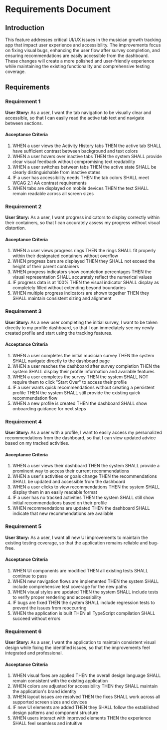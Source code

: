 # Requirements Document

## Introduction

This feature addresses critical UI/UX issues in the musician growth tracking app that impact user experience and accessibility. The improvements focus on fixing visual bugs, enhancing the user flow after survey completion, and ensuring recommendations are easily accessible from the dashboard. These changes will create a more polished and user-friendly experience while maintaining the existing functionality and comprehensive testing coverage.

## Requirements

### Requirement 1

**User Story:** As a user, I want the tab navigation to be visually clear and accessible, so that I can easily read the active tab text and navigate between sections.

#### Acceptance Criteria

1. WHEN a user views the Activity History tabs THEN the active tab SHALL have sufficient contrast between background and text colors
2. WHEN a user hovers over inactive tabs THEN the system SHALL provide clear visual feedback without compromising text readability
3. WHEN a user switches between tabs THEN the active state SHALL be clearly distinguishable from inactive states
4. IF a user has accessibility needs THEN the tab colors SHALL meet WCAG 2.1 AA contrast requirements
5. WHEN tabs are displayed on mobile devices THEN the text SHALL remain readable across all screen sizes

### Requirement 2

**User Story:** As a user, I want progress indicators to display correctly within their containers, so that I can accurately assess my progress without visual distortion.

#### Acceptance Criteria

1. WHEN a user views progress rings THEN the rings SHALL fit properly within their designated containers without overflow
2. WHEN progress bars are displayed THEN they SHALL not exceed the height of their parent containers
3. WHEN progress indicators show completion percentages THEN the visual representation SHALL accurately reflect the numerical values
4. IF progress data is at 100% THEN the visual indicator SHALL display as completely filled without extending beyond boundaries
5. WHEN multiple progress indicators are shown together THEN they SHALL maintain consistent sizing and alignment

### Requirement 3

**User Story:** As a new user completing the initial survey, I want to be taken directly to my profile dashboard, so that I can immediately see my newly created profile and start using the tracking features.

#### Acceptance Criteria

1. WHEN a user completes the initial musician survey THEN the system SHALL navigate directly to the dashboard page
2. WHEN a user reaches the dashboard after survey completion THEN the system SHALL display their profile information and available features
3. WHEN a user completes the survey THEN the system SHALL NOT require them to click "Start Over" to access their profile
4. IF a user wants quick recommendations without creating a persistent profile THEN the system SHALL still provide the existing quick recommendation flow
5. WHEN a new profile is created THEN the dashboard SHALL show onboarding guidance for next steps

### Requirement 4

**User Story:** As a user with a profile, I want to easily access my personalized recommendations from the dashboard, so that I can view updated advice based on my tracked activities.

#### Acceptance Criteria

1. WHEN a user views their dashboard THEN the system SHALL provide a prominent way to access their current recommendations
2. WHEN a user's activities or goals change THEN the recommendations SHALL be updated and accessible from the dashboard
3. WHEN a user clicks to view recommendations THEN the system SHALL display them in an easily readable format
4. IF a user has no tracked activities THEN the system SHALL still show initial recommendations based on their profile
5. WHEN recommendations are updated THEN the dashboard SHALL indicate that new recommendations are available

### Requirement 5

**User Story:** As a user, I want all new UI improvements to maintain the existing testing coverage, so that the application remains reliable and bug-free.

#### Acceptance Criteria

1. WHEN UI components are modified THEN all existing tests SHALL continue to pass
2. WHEN new navigation flows are implemented THEN the system SHALL include comprehensive test coverage for the new paths
3. WHEN visual styles are updated THEN the system SHALL include tests to verify proper rendering and accessibility
4. IF bugs are fixed THEN the system SHALL include regression tests to prevent the issues from reoccurring
5. WHEN the application is built THEN all TypeScript compilation SHALL succeed without errors

### Requirement 6

**User Story:** As a user, I want the application to maintain consistent visual design while fixing the identified issues, so that the improvements feel integrated and professional.

#### Acceptance Criteria

1. WHEN visual fixes are applied THEN the overall design language SHALL remain consistent with the existing application
2. WHEN colors are adjusted for accessibility THEN they SHALL maintain the application's brand identity
3. WHEN layout issues are resolved THEN the fixes SHALL work across all supported screen sizes and devices
4. IF new UI elements are added THEN they SHALL follow the established design patterns and component structure
5. WHEN users interact with improved elements THEN the experience SHALL feel seamless and intuitive